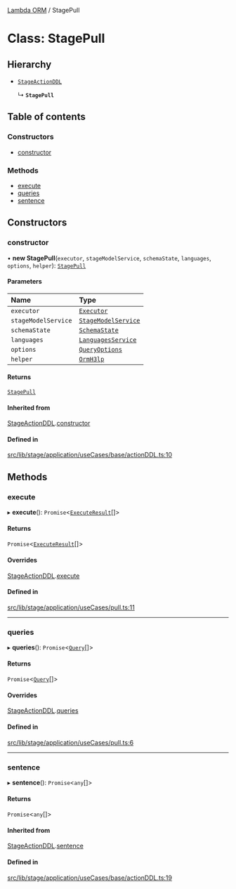 [Lambda ORM](../README.md) / StagePull

# Class: StagePull

## Hierarchy

- [`StageActionDDL`](StageActionDDL.md)

  ↳ **`StagePull`**

## Table of contents

### Constructors

- [constructor](StagePull.md#constructor)

### Methods

- [execute](StagePull.md#execute)
- [queries](StagePull.md#queries)
- [sentence](StagePull.md#sentence)

## Constructors

### constructor

• **new StagePull**(`executor`, `stageModelService`, `schemaState`, `languages`, `options`, `helper`): [`StagePull`](StagePull.md)

#### Parameters

| Name | Type |
| :------ | :------ |
| `executor` | [`Executor`](../interfaces/Executor.md) |
| `stageModelService` | [`StageModelService`](StageModelService.md) |
| `schemaState` | [`SchemaState`](SchemaState.md) |
| `languages` | [`LanguagesService`](LanguagesService.md) |
| `options` | [`QueryOptions`](../interfaces/QueryOptions.md) |
| `helper` | [`OrmH3lp`](OrmH3lp.md) |

#### Returns

[`StagePull`](StagePull.md)

#### Inherited from

[StageActionDDL](StageActionDDL.md).[constructor](StageActionDDL.md#constructor)

#### Defined in

[src/lib/stage/application/useCases/base/actionDDL.ts:10](https://github.com/lambda-orm/lambdaorm/blob/1f2197e4e78422749120d13ade98f551a6eed2cc/src/lib/stage/application/useCases/base/actionDDL.ts#L10)

## Methods

### execute

▸ **execute**(): `Promise`\<[`ExecuteResult`](../interfaces/ExecuteResult.md)[]\>

#### Returns

`Promise`\<[`ExecuteResult`](../interfaces/ExecuteResult.md)[]\>

#### Overrides

[StageActionDDL](StageActionDDL.md).[execute](StageActionDDL.md#execute)

#### Defined in

[src/lib/stage/application/useCases/pull.ts:11](https://github.com/lambda-orm/lambdaorm/blob/1f2197e4e78422749120d13ade98f551a6eed2cc/src/lib/stage/application/useCases/pull.ts#L11)

___

### queries

▸ **queries**(): `Promise`\<[`Query`](Query.md)[]\>

#### Returns

`Promise`\<[`Query`](Query.md)[]\>

#### Overrides

[StageActionDDL](StageActionDDL.md).[queries](StageActionDDL.md#queries)

#### Defined in

[src/lib/stage/application/useCases/pull.ts:6](https://github.com/lambda-orm/lambdaorm/blob/1f2197e4e78422749120d13ade98f551a6eed2cc/src/lib/stage/application/useCases/pull.ts#L6)

___

### sentence

▸ **sentence**(): `Promise`\<`any`[]\>

#### Returns

`Promise`\<`any`[]\>

#### Inherited from

[StageActionDDL](StageActionDDL.md).[sentence](StageActionDDL.md#sentence)

#### Defined in

[src/lib/stage/application/useCases/base/actionDDL.ts:19](https://github.com/lambda-orm/lambdaorm/blob/1f2197e4e78422749120d13ade98f551a6eed2cc/src/lib/stage/application/useCases/base/actionDDL.ts#L19)
